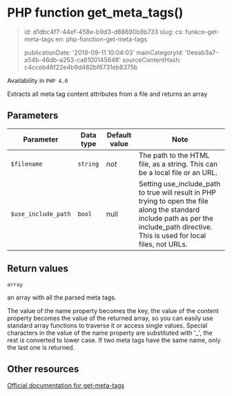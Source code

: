 PHP function get_meta_tags()
============================

> id: d1dbc4f7-44ef-458e-b9d3-d88690b9b733
> slug:
> 	cs: funkce-get-meta-tags
> 	en: php-function-get-meta-tags
> 
> publicationDate: '2019-09-11 10:04:03'
> mainCategoryId: '0eeab3a7-a54b-46db-a253-ca6100145648'
> sourceContentHash: c4cceb46f22e4b9d482bf6731eb8375b

Availability in `PHP 4.0`

Extracts all meta tag content attributes from a file and returns an array


Parameters
--------------

| Parameter | Data type | Default value | Note |
|-----|-----|-----|-----|
| `$filename` | `string` | *not* | The path to the HTML file, as a string. This can be a local file or an URL. |
| `$use_include_path` | `bool` | null | Setting use_include_path to true will result in PHP trying to open the file along the standard include path as per the include_path directive. This is used for local files, not URLs. |


Return values
----------------

`array`

an array with all the parsed meta tags.
</p>
<p>
The value of the name property becomes the key, the value of the content
property becomes the value of the returned array, so you can easily use
standard array functions to traverse it or access single values.
Special characters in the value of the name property are substituted with
'_', the rest is converted to lower case. If two meta tags have the same
name, only the last one is returned.

Other resources
------------

[Official documentation for get-meta-tags](https://www.php.net/manual/en/function.get-meta-tags.php)
